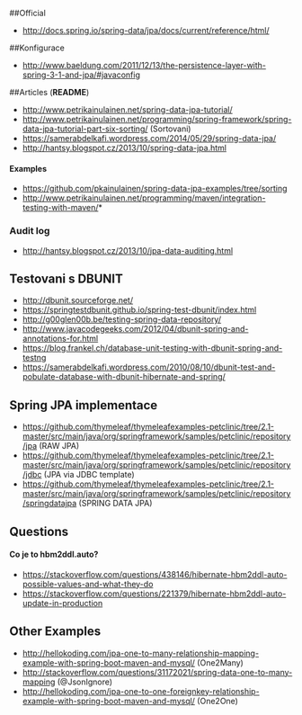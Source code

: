 ##Official
* http://docs.spring.io/spring-data/jpa/docs/current/reference/html/

##Konfigurace
* http://www.baeldung.com/2011/12/13/the-persistence-layer-with-spring-3-1-and-jpa/#javaconfig

##Articles (**README**)
* http://www.petrikainulainen.net/spring-data-jpa-tutorial/
* http://www.petrikainulainen.net/programming/spring-framework/spring-data-jpa-tutorial-part-six-sorting/ (Sortovani)
* https://samerabdelkafi.wordpress.com/2014/05/29/spring-data-jpa/
* http://hantsy.blogspot.cz/2013/10/spring-data-jpa.html

#### Examples
* https://github.com/pkainulainen/spring-data-jpa-examples/tree/sorting
* http://www.petrikainulainen.net/programming/maven/integration-testing-with-maven/* 

### Audit log
* http://hantsy.blogspot.cz/2013/10/jpa-data-auditing.html

## Testovani s DBUNIT
* http://dbunit.sourceforge.net/
* https://springtestdbunit.github.io/spring-test-dbunit/index.html
* http://g00glen00b.be/testing-spring-data-repository/
* http://www.javacodegeeks.com/2012/04/dbunit-spring-and-annotations-for.html
* https://blog.frankel.ch/database-unit-testing-with-dbunit-spring-and-testng
* https://samerabdelkafi.wordpress.com/2010/08/10/dbunit-test-and-pobulate-database-with-dbunit-hibernate-and-spring/

## Spring JPA implementace
* https://github.com/thymeleaf/thymeleafexamples-petclinic/tree/2.1-master/src/main/java/org/springframework/samples/petclinic/repository/jpa (RAW JPA)
* https://github.com/thymeleaf/thymeleafexamples-petclinic/tree/2.1-master/src/main/java/org/springframework/samples/petclinic/repository/jdbc (JPA via JDBC template)
* https://github.com/thymeleaf/thymeleafexamples-petclinic/tree/2.1-master/src/main/java/org/springframework/samples/petclinic/repository/springdatajpa (SPRING DATA JPA)

## Questions
#### Co je to hbm2ddl.auto? 
* https://stackoverflow.com/questions/438146/hibernate-hbm2ddl-auto-possible-values-and-what-they-do
* https://stackoverflow.com/questions/221379/hibernate-hbm2ddl-auto-update-in-production

## Other Examples
* http://hellokoding.com/jpa-one-to-many-relationship-mapping-example-with-spring-boot-maven-and-mysql/ (One2Many)
* http://stackoverflow.com/questions/31172021/spring-data-one-to-many-mapping (@JsonIgnore)
* http://hellokoding.com/jpa-one-to-one-foreignkey-relationship-example-with-spring-boot-maven-and-mysql/ (One2One)
